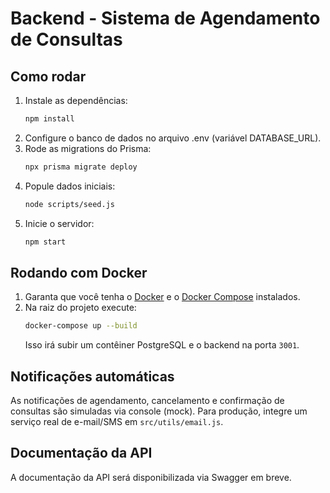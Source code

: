 # Backend - Sistema de Agendamento de Consultas

## Como rodar

1. Instale as dependências:
    ```bash
    npm install
    ```
2. Configure o banco de dados no arquivo .env (variável DATABASE_URL).
3. Rode as migrations do Prisma:
    ```bash
    npx prisma migrate deploy
    ```
4. Popule dados iniciais:
    ```bash
    node scripts/seed.js
    ```
5. Inicie o servidor:
    ```bash
    npm start
    ```

## Rodando com Docker

1. Garanta que você tenha o [Docker](https://www.docker.com/) e o
   [Docker&nbsp;Compose](https://docs.docker.com/compose/) instalados.
2. Na raiz do projeto execute:
   ```bash
   docker-compose up --build
   ```
   Isso irá subir um contêiner PostgreSQL e o backend na porta `3001`.

## Notificações automáticas

As notificações de agendamento, cancelamento e confirmação de consultas são simuladas via console (mock). Para produção, integre um serviço real de e-mail/SMS em `src/utils/email.js`.

## Documentação da API

A documentação da API será disponibilizada via Swagger em breve.
